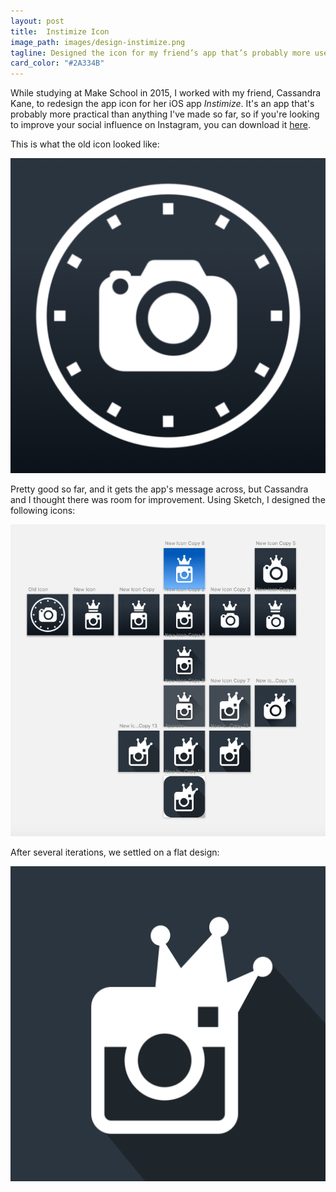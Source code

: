 ```yaml
---
layout: post
title:  Instimize Icon
image_path: images/design-instimize.png
tagline: Designed the icon for my friend’s app that’s probably more useful than anything I’ve made so far
card_color: "#2A334B"
---
```


While studying at Make School in 2015, I worked with my friend, Cassandra Kane, to redesign the app icon for her iOS app *Instimize*. It's an app that's probably more practical than anything I've made so far, so if you're looking to improve your social influence on Instagram, you can download it [here][instimize-link].

This is what the old icon looked like:

<img src="/images/designs/instimize-old.png" alt="The old Instimize icon.">

Pretty good so far, and it gets the app's message across, but Cassandra and I thought there was room for improvement. Using Sketch, I designed the following icons:

<img src="/images/designs/instimize-designs.png" alt="All the Instimize icon iterations.">

After several iterations, we settled on a flat design:

<img src="/images/designs/instimize-final.png" alt="All the Instimize icon designs.">

[instimize-link]: http://apple.com
